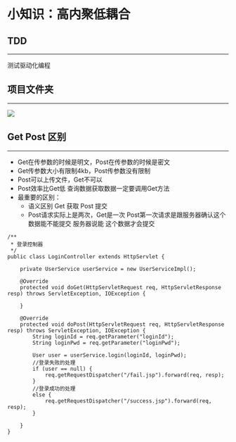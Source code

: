 # **小知识：高内聚低耦合**
## **TDD**
---

测试驱动化编程

## **项目文件夹**
---

![](https://note.youdao.com/yws/public/resource/4458e70abe49c5df256a52bce850a391/xmlnote/FC5D155A0AA0428399D27F01587A8A75/4335)

## **Get Post 区别**
---

- Get在传参数的时候是明文，Post在传参数的时候是密文
- Get传参数大小有限制4kb，Post传参数没有限制
- Post可以上传文件，Get不可以
- Post效率比Get低 查询数据获取数据一定要调用Get方法
- 最重要的区别：
    - 语义区别 Get 获取 Post 提交
    - Post请求实际上是两次，Get是一次 Post第一次请求是跟服务器确认这个数据能不能提交 服务器说能 这个数据才会提交
```
/**
 * 登录控制器
 */
public class LoginController extends HttpServlet {

    private UserService userService = new UserServiceImpl();

    @Override
    protected void doGet(HttpServletRequest req, HttpServletResponse resp) throws ServletException, IOException {

    }

    @Override
    protected void doPost(HttpServletRequest req, HttpServletResponse resp) throws ServletException, IOException {
        String loginId = req.getParameter("loginId");
        String loginPwd = req.getParameter("loginPwd");

        User user = userService.login(loginId, loginPwd);
        //登录失败的处理
        if (user == null) {
            req.getRequestDispatcher("/fail.jsp").forward(req, resp);
        }
        //登录成功的处理
        else {
            req.getRequestDispatcher("/success.jsp").forward(req, resp);
        }

    }
}

```